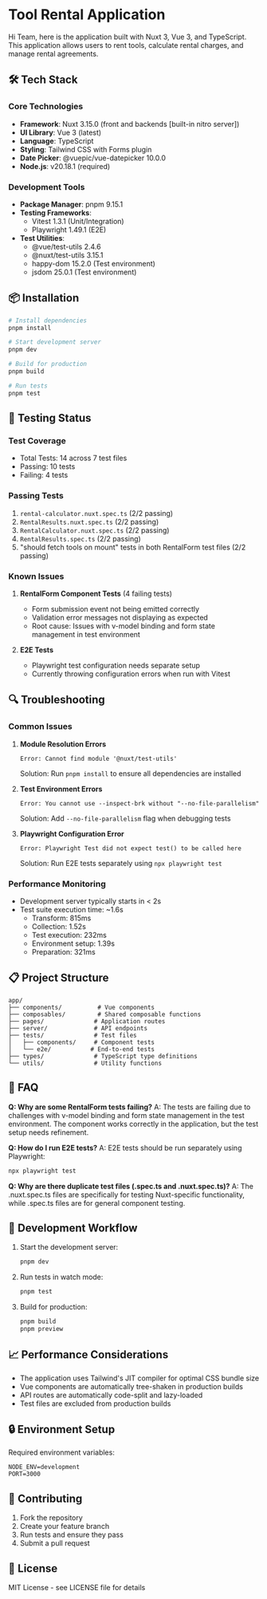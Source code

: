 # Tool Rental Application

Hi Team, here is the application built with Nuxt 3, Vue 3, and TypeScript. This application allows users to rent tools, calculate rental charges, and manage rental agreements.

## 🛠 Tech Stack

### Core Technologies
- **Framework**: Nuxt 3.15.0 (front and backends [built-in nitro server])
- **UI Library**: Vue 3 (latest)
- **Language**: TypeScript
- **Styling**: Tailwind CSS with Forms plugin
- **Date Picker**: @vuepic/vue-datepicker 10.0.0
- **Node.js**: v20.18.1 (required)

### Development Tools
- **Package Manager**: pnpm 9.15.1
- **Testing Frameworks**: 
  - Vitest 1.3.1 (Unit/Integration)
  - Playwright 1.49.1 (E2E)
- **Test Utilities**:
  - @vue/test-utils 2.4.6
  - @nuxt/test-utils 3.15.1
  - happy-dom 15.2.0 (Test environment)
  - jsdom 25.0.1 (Test environment)

## 📦 Installation

```bash
# Install dependencies
pnpm install

# Start development server
pnpm dev

# Build for production
pnpm build

# Run tests
pnpm test
```

## 🧪 Testing Status

### Test Coverage
- Total Tests: 14 across 7 test files
- Passing: 10 tests
- Failing: 4 tests

### Passing Tests
1. `rental-calculator.nuxt.spec.ts` (2/2 passing)
2. `RentalResults.nuxt.spec.ts` (2/2 passing)
3. `RentalCalculator.nuxt.spec.ts` (2/2 passing)
4. `RentalResults.spec.ts` (2/2 passing)
5. "should fetch tools on mount" tests in both RentalForm test files (2/2 passing)

### Known Issues
1. **RentalForm Component Tests** (4 failing tests)
   - Form submission event not being emitted correctly
   - Validation error messages not displaying as expected
   - Root cause: Issues with v-model binding and form state management in test environment

2. **E2E Tests**
   - Playwright test configuration needs separate setup
   - Currently throwing configuration errors when run with Vitest

## 🔍 Troubleshooting

### Common Issues

1. **Module Resolution Errors**
   ```
   Error: Cannot find module '@nuxt/test-utils'
   ```
   Solution: Run `pnpm install` to ensure all dependencies are installed

2. **Test Environment Errors**
   ```
   Error: You cannot use --inspect-brk without "--no-file-parallelism"
   ```
   Solution: Add `--no-file-parallelism` flag when debugging tests

3. **Playwright Configuration Error**
   ```
   Error: Playwright Test did not expect test() to be called here
   ```
   Solution: Run E2E tests separately using `npx playwright test`

### Performance Monitoring

- Development server typically starts in < 2s
- Test suite execution time: ~1.6s
  - Transform: 815ms
  - Collection: 1.52s
  - Test execution: 232ms
  - Environment setup: 1.39s
  - Preparation: 321ms

## 📋 Project Structure

```
app/
├── components/          # Vue components
├── composables/         # Shared composable functions
├── pages/              # Application routes
├── server/             # API endpoints
├── tests/              # Test files
│   ├── components/     # Component tests
│   └── e2e/           # End-to-end tests
├── types/              # TypeScript type definitions
└── utils/              # Utility functions
```

## 🤔 FAQ

**Q: Why are some RentalForm tests failing?**
A: The tests are failing due to challenges with v-model binding and form state management in the test environment. The component works correctly in the application, but the test setup needs refinement.

**Q: How do I run E2E tests?**
A: E2E tests should be run separately using Playwright:
```bash
npx playwright test
```

**Q: Why are there duplicate test files (.spec.ts and .nuxt.spec.ts)?**
A: The .nuxt.spec.ts files are specifically for testing Nuxt-specific functionality, while .spec.ts files are for general component testing.

## 🔄 Development Workflow

1. Start the development server:
   ```bash
   pnpm dev
   ```

2. Run tests in watch mode:
   ```bash
   pnpm test
   ```

3. Build for production:
   ```bash
   pnpm build
   pnpm preview
   ```

## 📈 Performance Considerations

- The application uses Tailwind's JIT compiler for optimal CSS bundle size
- Vue components are automatically tree-shaken in production builds
- API routes are automatically code-split and lazy-loaded
- Test files are excluded from production builds

## 🔒 Environment Setup

Required environment variables:
```env
NODE_ENV=development
PORT=3000
```

## 🤝 Contributing

1. Fork the repository
2. Create your feature branch
3. Run tests and ensure they pass
4. Submit a pull request

## 📝 License

MIT License - see LICENSE file for details 
